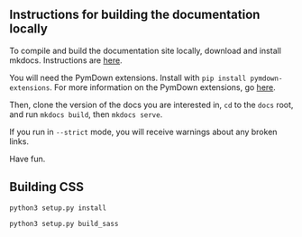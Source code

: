 ## Instructions for building the documentation locally

To compile and build the documentation site locally, download and install mkdocs. Instructions are <a href="https://www.mkdocs.org/#installation" target=_blank>here</a>.

You will need the PymDown extensions. Install with `pip install pymdown-extensions`. For more information on the PymDown extensions, go <a href="https://squidfunk.github.io/mkdocs-material/extensions/pymdown/" target=_blank>here</a>.

Then, clone the version of the docs you are interested in, `cd` to the `docs` root, and run `mkdocs build`, then `mkdocs serve`. 

If you run in `--strict` mode, you will receive warnings about any broken links.

Have fun.


## Building CSS

`python3 setup.py install`

`python3 setup.py build_sass`
